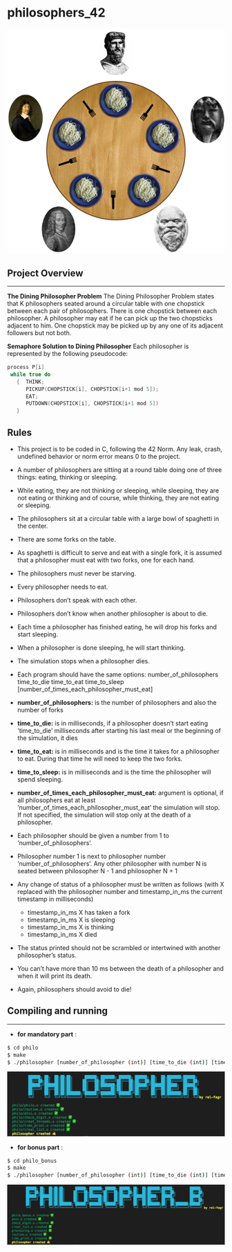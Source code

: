 # philosophers_42

![img](assets/philosopher_problem.png)

## Project Overview
---

**The Dining Philosopher Problem**  The Dining Philosopher Problem states that K philosophers seated around a circular table with one chopstick between each pair of philosophers. There is one chopstick between each philosopher. A philosopher may eat if he can pick up the two chopsticks adjacent to him. One chopstick may be picked up by any one of its adjacent followers but not both.

**Semaphore Solution to Dining Philosopher**
Each philosopher is represented by the following pseudocode:

```c
process P[i]
 while true do
   {  THINK;
      PICKUP(CHOPSTICK[i], CHOPSTICK[i+1 mod 5]);
      EAT;
      PUTDOWN(CHOPSTICK[i], CHOPSTICK[i+1 mod 5])
   }
```

## Rules

* This project is to be coded in C, following the 42 Norm. Any leak, crash, undefined
behavior or norm error means 0 to the project.

* A number of philosophers are sitting at a round table doing one of three things:
eating, thinking or sleeping.

* While eating, they are not thinking or sleeping, while sleeping, they are not eating
or thinking and of course, while thinking, they are not eating or sleeping.

* The philosophers sit at a circular table with a large bowl of spaghetti in the center.
* There are some forks on the table.

* As spaghetti is difficult to serve and eat with a single fork, it is assumed that a
philosopher must eat with two forks, one for each hand.

* The philosophers must never be starving.

* Every philosopher needs to eat.

* Philosophers don’t speak with each other.

* Philosophers don’t know when another philosopher is about to die. 

* Each time a philosopher has finished eating, he will drop his forks and start sleeping.

* When a philosopher is done sleeping, he will start thinking.

* The simulation stops when a philosopher dies.

* Each program should have the same options: number_of_philosophers time_to_die
time_to_eat time_to_sleep [number_of_times_each_philosopher_must_eat]

* **number_of_philosophers:** is the number of philosophers and also the number
of forks

* **time_to_die:** is in milliseconds, if a philosopher doesn’t start eating ’time_to_die’
milliseconds after starting his last meal or the beginning of the simulation, it
dies

* **time_to_eat:** is in milliseconds and is the time it takes for a philosopher to
eat. During that time he will need to keep the two forks.

* **time_to_sleep:** is in milliseconds and is the time the philosopher will spend
sleeping.

* **number_of_times_each_philosopher_must_eat:** argument is optional, if all
philosophers eat at least ’number_of_times_each_philosopher_must_eat’ the
simulation will stop. If not specified, the simulation will stop only at the death
of a philosopher.

* Each philosopher should be given a number from 1 to ’number_of_philosophers’.

* Philosopher number 1 is next to philosopher number ’number_of_philosophers’.
Any other philosopher with number N is seated between philosopher N - 1 and
philosopher N + 1

* Any change of status of a philosopher must be written as follows (with X replaced
with the philosopher number and timestamp_in_ms the current timestamp in milliseconds)
    * timestamp_in_ms X has taken a fork  
    * timestamp_in_ms X is sleeping  
    * timestamp_in_ms X is thinking  
    * timestamp_in_ms X died  

* The status printed should not be scrambled or intertwined with another philosopher’s status.

* You can’t have more than 10 ms between the death of a philosopher and when it
will print its death.

* Again, philosophers should avoid to die!

## Compiling and running
---

* **for mandatory part** :

```bash
$ cd philo
$ make
$ ./philosopher [number_of_philosopher (int)] [time_to_die (int)] [time_to_eat (int)] [time_to_sleep (int)] [number_of_times_each_philo_must_eat(optional arg)(int)]
```
![img](assets/philo_header.png)

* **for bonus part** :

```bash
$ cd philo_bonus
$ make
$ ./philosopher [number_of_philosopher (int)] [time_to_die (int)] [time_to_eat (int)] [time_to_sleep (int)] [number_of_times_each_philo_must_eat(optional arg)(int)]
```
![img](assets/philo_bonus.png)
